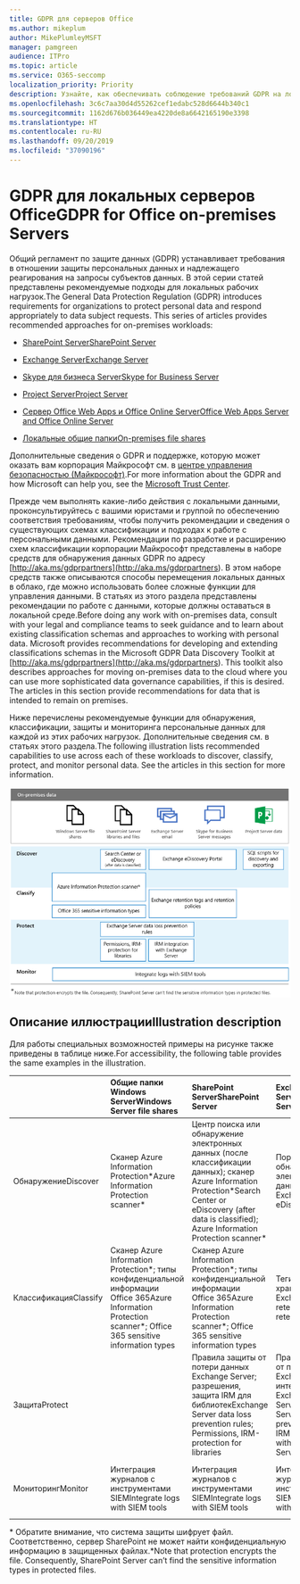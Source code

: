 ```yaml
---
title: GDPR для серверов Office
ms.author: mikeplum
author: MikePlumleyMSFT
manager: pamgreen
audience: ITPro
ms.topic: article
ms.service: O365-seccomp
localization_priority: Priority
description: Узнайте, как обеспечивать соблюдение требований GDPR на локальных серверах Office.
ms.openlocfilehash: 3c6c7aa30d4d55262cef1edabc528d6644b340c1
ms.sourcegitcommit: 1162d676b036449ea4220de8a6642165190e3398
ms.translationtype: HT
ms.contentlocale: ru-RU
ms.lasthandoff: 09/20/2019
ms.locfileid: "37090196"
---
```

# <a name="gdpr-for-office-on-premises-servers"></a><span data-ttu-id="77538-103">GDPR для локальных серверов Office</span><span class="sxs-lookup"><span data-stu-id="77538-103">GDPR for Office on-premises Servers</span></span>

<span data-ttu-id="77538-p101">Общий регламент по защите данных (GDPR) устанавливает требования в отношении защиты персональных данных и надлежащего реагирования на запросы субъектов данных. В этой серии статей представлены рекомендуемые подходы для локальных рабочих нагрузок.</span><span class="sxs-lookup"><span data-stu-id="77538-p101">The General Data Protection Regulation (GDPR) introduces requirements for organizations to protect personal data and respond appropriately to data subject requests. This series of articles provides recommended approaches for on-premises workloads:</span></span>

-   [<span data-ttu-id="77538-106">SharePoint Server</span><span class="sxs-lookup"><span data-stu-id="77538-106">SharePoint Server</span></span>](gdpr-for-sharepoint-server.md)

-   [<span data-ttu-id="77538-107">Exchange Server</span><span class="sxs-lookup"><span data-stu-id="77538-107">Exchange Server</span></span>](gdpr-for-exchange-server.md)

-   [<span data-ttu-id="77538-108">Skype для бизнеса Server</span><span class="sxs-lookup"><span data-stu-id="77538-108">Skype for Business Server</span></span>](gdpr-for-skype-for-business-server.md)

-   [<span data-ttu-id="77538-109">Project Server</span><span class="sxs-lookup"><span data-stu-id="77538-109">Project Server</span></span>](gdpr-for-project-server.md)

-   [<span data-ttu-id="77538-110">Сервер Office Web Apps и Office Online Server</span><span class="sxs-lookup"><span data-stu-id="77538-110">Office Web Apps Server and Office Online Server</span></span>](gdpr-for-office-online-server.md)

-   [<span data-ttu-id="77538-111">Локальные общие папки</span><span class="sxs-lookup"><span data-stu-id="77538-111">On-premises file shares</span></span>](gdpr-for-on-premises-file-shares.md)

<span data-ttu-id="77538-112">Дополнительные сведения о GDPR и поддержке, которую может оказать вам корпорация Майкрософт см. в [центре управления безопасностью (Майкрософт)](https://www.microsoft.com/ru-RU/TrustCenter/Privacy/gdpr/default.aspx).</span><span class="sxs-lookup"><span data-stu-id="77538-112">For more information about the GDPR and how Microsoft can help you, see the [Microsoft Trust Center](https://www.microsoft.com/ru-RU/TrustCenter/Privacy/gdpr/default.aspx).</span></span>

<span data-ttu-id="77538-p102">Прежде чем выполнять какие-либо действия с локальными данными, проконсультируйтесь с вашими юристами и группой по обеспечению соответствия требованиям, чтобы получить рекомендации и сведения о существующих схемах классификации и подходах к работе с персональными данными. Рекомендации по разработке и расширению схем классификации корпорации Майкрософт представлены в наборе средств для обнаружения данных GDPR по адресу [http://aka.ms/gdprpartners](<http://aka.ms/gdprpartners>). В этом наборе средств также описываются способы перемещения локальных данных в облако, где можно использовать более сложные функции для управления данными. В статьях из этого раздела представлены рекомендации по работе с данными, которые должны оставаться в локальной среде.</span><span class="sxs-lookup"><span data-stu-id="77538-p102">Before doing any work with on-premises data, consult with your legal and compliance teams to seek guidance and to learn about existing classification schemas and approaches to working with personal data. Microsoft provides recommendations for developing and extending classifications schemas in the Microsoft GDPR Data Discovery Toolkit at [http://aka.ms/gdprpartners](<http://aka.ms/gdprpartners>). This toolkit also describes approaches for moving on-premises data to the cloud where you can use more sophisticated data governance capabilities, if this is desired. The articles in this section provide recommendations for data that is intended to remain on premises.</span></span>

<span data-ttu-id="77538-p103">Ниже перечислены рекомендуемые функции для обнаружения, классификации, защиты и мониторинга персональные данных для каждой из этих рабочих нагрузок. Дополнительные сведения см. в статьях этого раздела.</span><span class="sxs-lookup"><span data-stu-id="77538-p103">The following illustration lists recommended capabilities to use across each of these workloads to discover, classify, protect, and monitor personal data. See the articles in this section for more information.</span></span>

![](media/gdpr-for-office-servers-image1.png)

## <a name="illustration-description"></a><span data-ttu-id="77538-119">Описание иллюстрации</span><span class="sxs-lookup"><span data-stu-id="77538-119">Illustration description</span></span>

<span data-ttu-id="77538-120">Для работы специальных возможностей примеры на рисунке также приведены в таблице ниже.</span><span class="sxs-lookup"><span data-stu-id="77538-120">For accessibility, the following table provides the same examples in the illustration.</span></span>

|             |<span data-ttu-id="77538-121">Общие папки Windows Server</span><span class="sxs-lookup"><span data-stu-id="77538-121">Windows Server file shares</span></span>|<span data-ttu-id="77538-122">SharePoint Server</span><span class="sxs-lookup"><span data-stu-id="77538-122">SharePoint Server</span></span>|<span data-ttu-id="77538-123">Exchange Server</span><span class="sxs-lookup"><span data-stu-id="77538-123">Exchange Server</span></span>|<span data-ttu-id="77538-124">Skype для бизнеса</span><span class="sxs-lookup"><span data-stu-id="77538-124">Skype for Business</span></span>|<span data-ttu-id="77538-125">Project Server</span><span class="sxs-lookup"><span data-stu-id="77538-125">Project Server</span></span>|
|:------------|:-------------------------|:----------------|:--------------|:-----------------|:-------------|
|<span data-ttu-id="77538-126">Обнаружение</span><span class="sxs-lookup"><span data-stu-id="77538-126">Discover</span></span>|<span data-ttu-id="77538-127">Сканер Azure Information Protection\*</span><span class="sxs-lookup"><span data-stu-id="77538-127">Azure Information Protection scanner\*</span></span>|<span data-ttu-id="77538-128">Центр поиска или обнаружение электронных данных (после классификации данных); сканер Azure Information Protection\*</span><span class="sxs-lookup"><span data-stu-id="77538-128">Search Center or eDiscovery (after data is classified); Azure Information Protection scanner\*</span></span>|<span data-ttu-id="77538-129">Портал обнаружения электронных данных Exchange</span><span class="sxs-lookup"><span data-stu-id="77538-129">Exchange eDiscovery Portal</span></span>|<span data-ttu-id="77538-130">Портал обнаружения электронных данных Exchange</span><span class="sxs-lookup"><span data-stu-id="77538-130">Exchange eDiscovery portal</span></span>|<span data-ttu-id="77538-131">Скрипты SQL для обнаружения и экспорта</span><span class="sxs-lookup"><span data-stu-id="77538-131">SQL scripts for discovery and exporting</span></span>|
|<span data-ttu-id="77538-132">Классификация</span><span class="sxs-lookup"><span data-stu-id="77538-132">Classify</span></span>|<span data-ttu-id="77538-133">Сканер Azure Information Protection\*; типы конфиденциальной информации Office 365</span><span class="sxs-lookup"><span data-stu-id="77538-133">Azure Information Protection scanner\*; Office 365 sensitive information types</span></span>|<span data-ttu-id="77538-134">Сканер Azure Information Protection\*; типы конфиденциальной информации Office 365</span><span class="sxs-lookup"><span data-stu-id="77538-134">Azure Information Protection scanner\*; Office 365 sensitive information types</span></span>|<span data-ttu-id="77538-135">Теги и политики хранения Exchange</span><span class="sxs-lookup"><span data-stu-id="77538-135">Exchange retention tags and retention policies</span></span>|<span data-ttu-id="77538-136">Теги и политики хранения Exchange</span><span class="sxs-lookup"><span data-stu-id="77538-136">Exchange retention tags and retention policies</span></span>||
|<span data-ttu-id="77538-137">Защита</span><span class="sxs-lookup"><span data-stu-id="77538-137">Protect</span></span>||<span data-ttu-id="77538-138">Правила защиты от потери данных Exchange Server; разрешения, защита IRM для библиотек</span><span class="sxs-lookup"><span data-stu-id="77538-138">Exchange Server data loss prevention rules; Permissions, IRM-protection for libraries</span></span>|<span data-ttu-id="77538-139">Правила защиты от потери данных Exchange Server; интеграция IRM с Exchange Server</span><span class="sxs-lookup"><span data-stu-id="77538-139">Exchange Server data loss prevention rules; IRM integration with Exchange Server</span></span>|||
|<span data-ttu-id="77538-140">Мониторинг</span><span class="sxs-lookup"><span data-stu-id="77538-140">Monitor</span></span>|<span data-ttu-id="77538-141">Интеграция журналов с инструментами SIEM</span><span class="sxs-lookup"><span data-stu-id="77538-141">Integrate logs with SIEM tools</span></span>|<span data-ttu-id="77538-142">Интеграция журналов с инструментами SIEM</span><span class="sxs-lookup"><span data-stu-id="77538-142">Integrate logs with SIEM tools</span></span>|<span data-ttu-id="77538-143">Интеграция журналов с инструментами SIEM</span><span class="sxs-lookup"><span data-stu-id="77538-143">Integrate logs with SIEM tools</span></span>|<span data-ttu-id="77538-144">Интеграция журналов с инструментами SIEM</span><span class="sxs-lookup"><span data-stu-id="77538-144">Integrate logs with SIEM tools</span></span>|<span data-ttu-id="77538-145">Интеграция журналов с инструментами SIEM</span><span class="sxs-lookup"><span data-stu-id="77538-145">Integrate logs with SIEM tools</span></span>|

<span data-ttu-id="77538-p104">\* Обратите внимание, что система защиты шифрует файл. Соответственно, сервер SharePoint не может найти конфиденциальную информацию в защищенных файлах.</span><span class="sxs-lookup"><span data-stu-id="77538-p104">\*Note that protection encrypts the file. Consequently, SharePoint Server can’t find the sensitive information types in protected files.</span></span>
